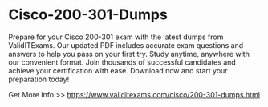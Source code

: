 # Cisco-200-301-Dumps
Prepare for your Cisco 200-301 exam with the latest dumps from ValidITExams. Our updated PDF includes accurate exam questions and answers to help you pass on your first try. Study anytime, anywhere with our convenient format. Join thousands of successful candidates and achieve your certification with ease. Download now and start your preparation today!

Get More Info >> https://www.validitexams.com/cisco/200-301-dumps.html
